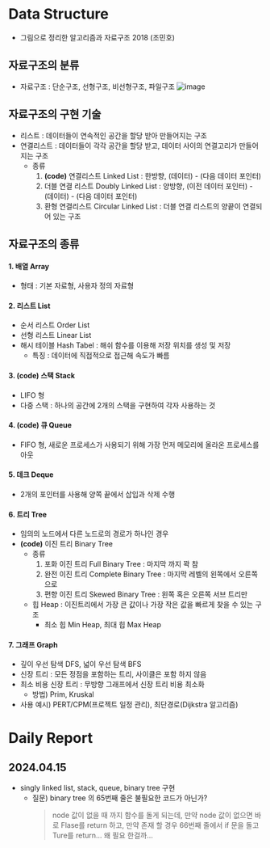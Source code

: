 # Data Structure
- 그림으로 정리한 알고리즘과 자료구조 2018 (조민호)


  
## 자료구조의 분류
- 자료구조 : 단순구조, 선형구조, 비선형구조, 파일구조
![image](https://github.com/HEB2105/DataStructure/assets/126545445/84226b37-f15e-49e8-b00f-eb3f10fb89e4)



## 자료구조의 구현 기술
- 리스트 : 데이터들이 연속적인 공간을 할당 받아 만들어지는 구조
- 연결리스트 : 데이터들이 각각 공간을 할당 받고, 데이터 사이의 연결고리가 만들어지는 구조
    - 종류
        1. **(code)** 연결리스트 Linked List : 한방향, (데이터) - (다음 데이터 포인터)
        2. 더블 연결 리스트 Doubly Linked List : 양방향, (이전 데이터 포인터) - (데이터) - (다음 데이터 포인터)
        3. 환형 연결리스트 Circular Linked List : 더블 연결 리스트의 양끝이 연결되어 있는 구조

## 자료구조의 종류
#### 1. 배열 Array
  - 형태 : 기본 자료형, 사용자 정의 자료형
    
#### 2. 리스트 List
  - 순서 리스트 Order List
  - 선형 리스트 Linear List
  - 해시 테이블 Hash Tabel : 해쉬 함수를 이용해 저장 위치를 생성 및 저장
      - 특징
        : 데이터에 직접적으로 접근해 속도가 빠름
 
#### 3. **(code)** 스택 Stack
  - LIFO 형
  - 다중 스택 : 하나의 공간에 2개의 스택을 구현하여 각자 사용하는 것
    
#### 4. **(code)** 큐 Queue
  - FIFO 형, 새로운 프로세스가 사용되기 위해 가장 먼저 메모리에 올라온 프로세스를 아웃
    
#### 5. 데크 Deque
  - 2개의 포인터를 사용해 양쪽 끝에서 삽입과 삭제 수행
    
#### 6. 트리 Tree
  - 임의의 노드에서 다른 노드로의 경로가 하나인 경우
  - **(code)** 이진 트리 Binary Tree
      - 종류
        1. 포화 이진 트리 Full Binary Tree : 마지막 까지 꽉 참
        2. 완전 이진 트리 Complete Binary Tree : 마지막 레벨의 왼쪽에서 오른쪽으로
        3. 편향 이진 트리 Skewed Binary Tree : 왼쪽 혹은 오른쪽 서브 트리만
      - 힙 Heap : 이진트리에서 가장 큰 값이나 가장 작은 값을 빠르게 찾을 수 있는 구조
          - 최소 힙 Min Heap, 최대 힙 Max Heap

#### 7. 그래프 Graph
  - 깊이 우선 탐색 DFS, 넓이 우선 탐색 BFS
  - 신장 트리 : 모든 정점을 포함하는 트리, 사이클은 포함 하지 않음
  - 최소 비용 신장 트리 : 무방향 그래프에서 신장 트리 비용 최소화
      - 방법) Prim, Kruskal
  - 사용 예시) PERT/CPM(프로젝트 일정 관리), 최단경로(Dijkstra 알고리즘)   



# Daily Report
## 2024.04.15
- singly linked list, stack, queue, binary tree 구현
  - 질문) binary tree 의 65번째 줄은 불필요한 코드가 아닌가?
    > node 값이 없을 때 까지 함수를 돌게 되는데, 만약 node 값이 없으면 바로 Flase를 return 하고, 만약 존재 할 경우 66번째 줄에서 if 문을 돌고 Ture를 return... 왜 필요 한걸까...  

